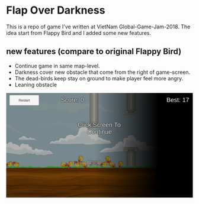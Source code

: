 # Flap Over Darkness

This is a repo of game I've written at VietNam Global-Game-Jam-2018. The idea start from Flappy Bird and I added some new features.

## new features (compare to original Flappy Bird)
- Continue game in same map-level.
- Darkness cover new obstacle that come from the right of game-screen.
- The dead-birds keep stay on ground to make player feel more angry.
- Leaning obstacle

<img src="https://github.com/tungcheng/global-game-jam-2018/blob/master/screenshot.jpg"> 
